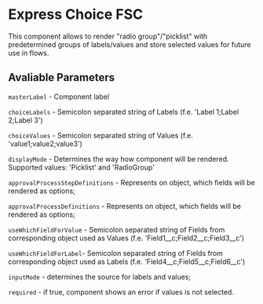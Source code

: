 # Express Choice FSC

This component allows to render "radio group"/"picklist" with predetermined groups of labels/values and store selected values for future use in flows.

## Avaliable Parameters

`masterLabel` - Component label

`choiceLabels` - Semicolon separated string of Labels (f.e. 'Label 1;Label 2;Label 3')

`choiceValues` - Semicolon separated string of Values (f.e. 'value1;value2;value3')

`displayMode` - Determines the way how component will be rendered. Supported values: 'Picklist' and 'RadioGroup'

`approvalProcessStepDefinitions` - Represents on object, which fields will be rendered as options;

`approvalProcessDefinitions` - Represents on object, which fields will be rendered as options;

`useWhichFieldForValue` - Semicolon separated string of Fields from corresponding object used as Values (f.e. 'Field1__c;Field2__c;Field3__c')

`useWhichFieldForLabel`- Semicolon separated string of Fields from corresponding object used as Labels (f.e. 'Field4__c;Field5__c;Field6__c')

`inputMode` - determines the source for labels and values;

`required` - if true, component shows an error if values is not selected.
    
